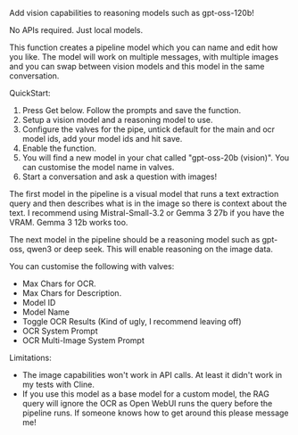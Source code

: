 Add vision capabilities to reasoning models such as gpt-oss-120b!

No APIs required. Just local models.

This function creates a pipeline model which you can name and edit how you like. The model will work on multiple messages, with multiple images and you can swap between vision models and this model in the same conversation.

QuickStart:
1. Press Get below. Follow the prompts and save the function.
2. Setup a vision model and a reasoning model to use.
3. Configure the valves for the pipe, untick default for the main and ocr model ids, add your model ids and hit save.
4. Enable the function.
5. You will find a new model in your chat called "gpt-oss-20b (vision)". You can customise the model name in valves.
6. Start a conversation and ask a question with images!
 
The first model in the pipeline is a visual model that runs a text extraction query and then describes what is in the image so there is context about the text. I recommend using Mistral-Small-3.2 or Gemma 3 27b if you have the VRAM. Gemma 3 12b works too. 

The next model in the pipeline should be a reasoning model such as gpt-oss, qwen3 or deep seek. This will enable reasoning on the image data.

You can customise the following with valves:
 - Max Chars for OCR.
 - Max Chars for Description.
 - Model ID
 - Model Name
 - Toggle OCR Results (Kind of ugly, I recommend leaving off)
 - OCR System Prompt
 - OCR Multi-Image System Prompt

Limitations:
 - The image capabilities won't work in API calls. At least it didn't work in my tests with Cline.
 -  If you use this model as a base model for a custom model, the RAG query will ignore the OCR as Open WebUI runs the query before the pipeline runs. If someone knows how to get around this please message me!

